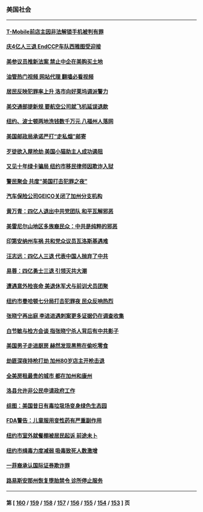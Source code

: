 ### 美国社会
---
#### [T-Mobile前店主因非法解锁手机被判有罪](../../pages/ncid1078160/n13795949.md?08052045) 
#### [庆4亿人三退 EndCCP车队西雅图受迎接](../../pages/ncid1078160/n13795858.md?08052045) 
#### [美参议员推新法案 禁止中企在美购买土地](../../pages/ncid1078160/n13795626.md?08052045) 
#### [油管热门视频 网站代理 翻墙必看视频](http://209.222.30.114:81/youtube.html?08052045)
#### [居民反映犯罪率上升 洛市向好莱坞调派警力](../../pages/ncid1078160/n13795793.md?08052045) 
#### [美交通部提新规 要航空公司就飞机延误退款](../../pages/ncid1078160/n13795129.md?08052045) 
#### [纽约、波士顿两地洗钱数千万元 八福州人落网](../../pages/ncid1078160/n13795171.md?08052045) 
#### [美国邮政局承诺严打“走私烟”邮寄](../../pages/ncid1078160/n13795179.md?08052045) 
#### [歹徒欲入屋抢劫 美国小猫助主人成功遏阻](../../pages/ncid1078160/n13795148.md?08052045) 
#### [又见十年绿卡骗局 纽约市移民律师因欺诈入狱](../../pages/ncid1078160/n13795134.md?08052045) 
#### [警民聚会 共度“美国打击犯罪之夜”](../../pages/ncid1078160/n13795067.md?08052045) 
#### [汽车保险公司GEICO关闭了加州分支机构](../../pages/ncid1078160/n13795050.md?08052045) 
#### [黄万青：四亿人退出中共党团队 和平瓦解邪恶](../../pages/ncid1078160/n13795021.md?08052045) 
#### [美雷尼尔山地区多族裔民众：中共是纯粹的邪恶](../../pages/ncid1078160/n13794918.md?08052045) 
#### [印第安纳州车祸 共和党众议员瓦洛斯基遇难](../../pages/ncid1078160/n13794907.md?08052045) 
#### [汪志远：四亿人三退 代表中国人抛弃了中共](../../pages/ncid1078160/n13794912.md?08052045) 
#### [易蓉：四亿勇士三退 引领灭共大潮](../../pages/ncid1078160/n13794758.md?08052045) 
#### [遭遇意外险丧命 美退休军犬与前训犬员团聚](../../pages/ncid1078160/n13794615.md?08052045) 
#### [纽约市曼哈顿七分局打击犯罪夜 民众反响热烈](../../pages/ncid1078160/n13794390.md?08052045) 
#### [张晓宁再出庭 李进进遇刺案更多证据仍在调查收集](../../pages/ncid1078160/n13794450.md?08052045) 
#### [白节敏与检方会谈 指张晓宁杀人背后有中共影子](../../pages/ncid1078160/n13794447.md?08052045) 
#### [美国男子走进厨房 赫然发现黑熊在偷吃零食](../../pages/ncid1078160/n13794081.md?08052045) 
#### [劫匪深夜持枪打劫 加州80岁店主开枪击退](../../pages/ncid1078160/n13794205.md?08052045) 
#### [全美房租最贵的城市 都在加州和康州](../../pages/ncid1078160/n13794200.md?08052045) 
#### [洛县允许非公民申请政府工作](../../pages/ncid1078160/n13794171.md?08052045) 
#### [组图：美国昔日有毒垃圾场变身绿色生态园](../../pages/ncid1078160/n13793814.md?08052045) 
#### [FDA警告：儿童服用变性药有严重副作用](../../pages/ncid1078160/n13793942.md?08052045) 
#### [纽约市室外就餐棚被居民起诉 前途未卜](../../pages/ncid1078160/n13793655.md?08052045) 
#### [纽约市缉毒力度减弱 吸毒致死人数激增](../../pages/ncid1078160/n13793658.md?08052045) 
#### [一菲裔承认国际证券欺诈罪](../../pages/ncid1078160/n13793652.md?08052045) 
#### [路易斯安那州恢复堕胎禁令 诊所停止服务](../../pages/ncid1078160/n13793456.md?08052045) 

---
#### 第 [ [160](./160.md?08052045) / [159](./159.md?08052045) / [158](./158.md?08052045) / [157](./157.md?08052045) / [156](./156.md?08052045) / [155](./155.md?08052045) / [154](./154.md?08052045) / [153](./153.md?08052045) ] 页
